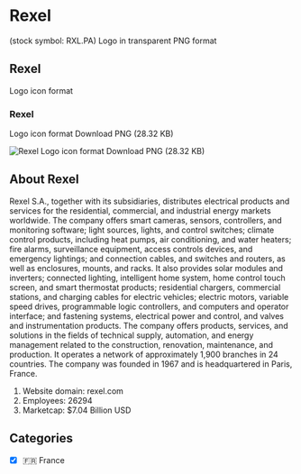 # Rexel
 (stock symbol: RXL.PA) Logo in transparent PNG format

## Rexel
 Logo icon format

### Rexel
 Logo icon format Download PNG (28.32 KB)

![Rexel
 Logo icon format Download PNG (28.32 KB)](/img/orig/RXL.PA-2b1d6038.png)

## About Rexel


Rexel S.A., together with its subsidiaries, distributes electrical products and services for the residential, commercial, and industrial energy markets worldwide. The company offers smart cameras, sensors, controllers, and monitoring software; light sources, lights, and control switches; climate control products, including heat pumps, air conditioning, and water heaters; fire alarms, surveillance equipment, access controls devices, and emergency lightings; and connection cables, and switches and routers, as well as enclosures, mounts, and racks. It also provides solar modules and inverters; connected lighting, intelligent home system, home control touch screen, and smart thermostat products; residential chargers, commercial stations, and charging cables for electric vehicles; electric motors, variable speed drives, programmable logic controllers, and computers and operator interface; and fastening systems, electrical power and control, and valves and instrumentation products. The company offers products, services, and solutions in the fields of technical supply, automation, and energy management related to the construction, renovation, maintenance, and production. It operates a network of approximately 1,900 branches in 24 countries. The company was founded in 1967 and is headquartered in Paris, France.

1. Website domain: rexel.com
2. Employees: 26294
3. Marketcap: $7.04 Billion USD


## Categories
- [x] 🇫🇷 France
